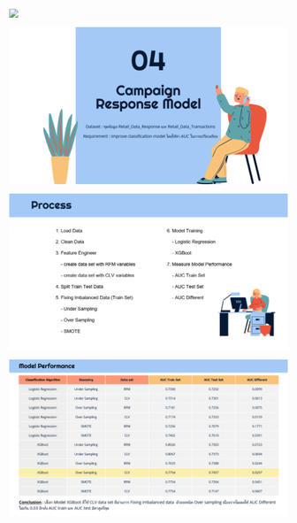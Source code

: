 ![](images/github-small.PNG)

![This is an image](Images/04-1.PNG)

![This is an image](Images/04-2.PNG)

![This is an image](Images/04-3.PNG)

